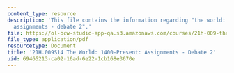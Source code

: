 ```yaml
---
content_type: resource
description: 'This file contains the information regarding "the world: 1400-present:
  assignments - debate 2".'
file: https://ol-ocw-studio-app-qa.s3.amazonaws.com/courses/21h-009-the-world-1400-present-spring-2014/69465213ca0216ad6e221cb168e3670e_MIT21H_009S14_Debate2.pdf
file_type: application/pdf
resourcetype: Document
title: '21H.009S14 The World: 1400-Present: Assignments - Debate 2'
uid: 69465213-ca02-16ad-6e22-1cb168e3670e
---
```


